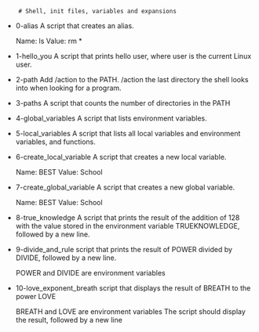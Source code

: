 		# Shell, init files, variables and expansions
- 0-alias
	A script that creates an alias.

	Name: ls
	Value: rm *
- 1-hello_you 
	A script that prints hello user, where user is the current Linux user.
- 2-path
	Add /action to the PATH. /action the last directory the shell looks into when looking for a program.
- 3-paths
	 A script that counts the number of directories in the PATH
- 4-global_variables
	A script that lists environment variables.
- 5-local_variables
	A script that lists all local variables and environment variables, and functions.
- 6-create_local_variable
	A script that creates a new local variable.

	Name: BEST
	Value: School
- 7-create_global_variable
	A script that creates a new global variable.

	Name: BEST
	Value: School
- 8-true_knowledge
	A script that prints the result of the addition of 128 with the value stored in the environment variable TRUEKNOWLEDGE, followed by a new line.
- 9-divide_and_rule
	script that prints the result of POWER divided by DIVIDE, followed by a new line.

	POWER and DIVIDE are environment variables
- 10-love_exponent_breath
	script that displays the result of BREATH to the power LOVE

	BREATH and LOVE are environment variables
	The script should display the result, followed by a new line
